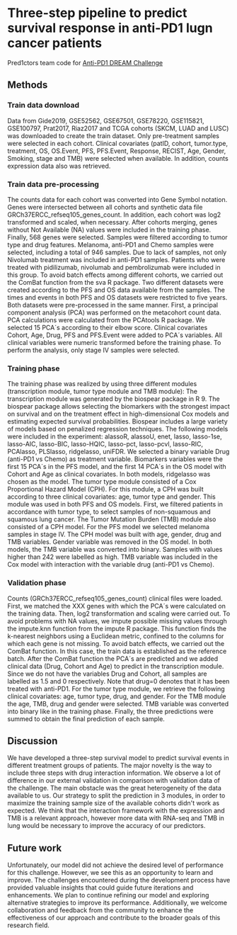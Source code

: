 # Three-step pipeline to predict survival response in anti-PD1 lugn cancer patients

Pred1ctors team code for [Anti-PD1 DREAM Challenge](https://www.synapse.org/#!Synapse:syn18404605/wiki/607226)

## Methods

### Train data download
Data from Gide2019, GSE52562, GSE67501, GSE78220, GSE115821, GSE100797, Prat2017, Riaz2017 and TCGA cohorts (SKCM, LUAD and LUSC)  was downloaded to create the train dataset. Only pre-treatment samples were selected in each cohort. Clinical covariates (patID, cohort, tumor.type, treatment, OS, OS.Event, PFS, PFS.Event, Response, RECIST, Age, Gender, Smoking, stage and TMB) were selected when available. In addition, counts expression data also was retrieved.

### Train data pre-processing
The counts data for each cohort was converted into Gene Symbol notation. Genes were intersected between all cohorts and synthetic data file GRCh37ERCC_refseq105_genes_count. In addition, each cohort was log2 transformed and scaled, when necessary. After cohorts merging, genes without Not Available (NA) values were included in the training phase. Finally, 568 genes were selected.
Samples were filtered according to tumor type and drug features. Melanoma, anti-PD1 and Chemo samples were selected, including a total of 946 samples. Due to lack of samples, not only Nivolumab treatment was included in anti-PD1 samples. Patients who were treated with pidilizumab, nivolumab and pembrolizumab were included in this group. To avoid batch effects among different cohorts, we carried out the ComBat function from the sva R package. Two different datasets were created according to the PFS and OS data available from the samples. The times and events in both PFS and OS datasets were restricted to five years.
Both datasets were pre-processed in the same manner. First, a principal component analysis (PCA) was performed on the metacohort count data. PCA calculations were calculated from the PCAtools R package. We selected 15 PCA´s according to their elbow score. Clinical covariates Cohort, Age, Drug, PFS and PFS.Event were added to PCA´s variables. All clinical variables were numeric transformed before the training phase. To perform the analysis, only stage IV samples were selected.

### Training phase
The training phase was realized by using three different modules (transcription module, tumor type module and TMB module):
The transcription module was generated by the biospear package in R 9. The biospear package allows selecting the biomarkers with the strongest impact on survival and on the treatment effect in high-dimensional Cox models and estimating expected survival probabilities. Biospear includes a large variety of models based on penalized regression techniques.
The following models were included in the experiment: alassoR, alassoU, enet, lasso, lasso-1se, lasso-AIC, lasso-BIC, lasso-HQIC, lasso-pct, lasso-pcvl, lasso-RIC, PCAlasso, PLSlasso, ridgelasso, uniFDR. We selected a binary variable Drug (anti-PD1 vs Chemo) as treatment variable. Biomarkers variables were the first 15 PCA´s in the PFS model, and the first 14 PCA´s in the OS model with Cohort and Age as clinical covariates. In both models, ridgelasso was chosen as the model.
The tumor type module consisted of a Cox Proportional Hazard Model (CPH). For this module, a CPH was built according to three clinical covariates: age, tumor type and gender. This module was used in both PFS and OS models. First, we filtered patients in accordance with tumor type, to select samples of non-squamous and squamous lung cancer.
The Tumor Mutation Burden (TMB) module also consisted of a CPH model. For the PFS model we selected melanoma samples in stage IV. The CPH model was built with age, gender, drug and TMB variables. Gender variable was removed in the OS model. In both models, the TMB variable was converted into binary. Samples with values higher than 242 were labelled as high. TMB variable was included in the Cox model with interaction with the variable drug (anti-PD1 vs Chemo).

### Validation phase
Counts (GRCh37ERCC_refseq105_genes_count) clinical files were loaded. First, we matched the XXX genes with which the PCA´s were calculated on the training data. Then, log2 transformation and scaling were carried out. To avoid problems with NA values, we impute possible missing values through the impute.knn function from the impute R package. This function finds the k-nearest neighbors using a Euclidean metric, confined to the columns for which each gene is not missing. To avoid batch effects, we carried out the ComBat function. In this case, the train data is established as the reference batch.
After the ComBat function the PCA´s are predicted and we added clinical data (Drug, Cohort and Age) to predict in the transcription module. Since we do not have the variables Drug and Cohort, all samples are labelled as 1.5 and 0 respectively. Note that drug=0 denotes that it has been treated with anti-PD1.
For the tumor type module, we retrieve the following clinical covariates: age, tumor type, drug, and gender. For the TMB module the age, TMB, drug and gender were selected. TMB variable was converted into binary like in the training phase.
Finally, the three predictions were summed to obtain the final prediction of each sample.


## Discussion
We have developed a three-step survival model to predict survival events in different treatment groups of patients. The major novelty is the way to include three steps with drug interaction information. We observe a lot of difference in our external validation in comparison with validation data of the challenge. The main obstacle was the great heterogeneity of the data available to us. Our strategy to split the prediction in 3 modules, in order to maximize the training sample size of the available cohorts didn't work as expected. We think that the interaction framework with the expression and TMB is a relevant approach, however more data with RNA-seq and TMB in lung would be necessary to improve the accuracy of our predictors.


## Future work
Unfortunately, our model did not achieve the desired level of performance for this challenge. However, we see this as an opportunity to learn and improve. The challenges encountered during the development process have provided valuable insights that could guide future iterations and enhancements. We plan to continue refining our model and exploring alternative strategies to improve its performance. Additionally, we welcome collaboration and feedback from the community to enhance the effectiveness of our approach and contribute to the broader goals of this research field.

